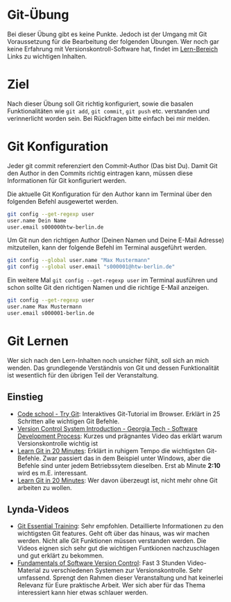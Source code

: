 # Git-Übung
Bei dieser Übung gibt es keine Punkte. Jedoch ist der Umgang mit Git Voraussetzung für die Bearbeitung
der folgenden Übungen. Wer noch gar keine Erfahrung mit Versionskontroll-Software hat, findet im
[Lern-Bereich](git/#learning) Links zu wichtigen Inhalten.

# Ziel
Nach dieser Übung soll Git richtig konfiguriert, sowie die basalen Funktionalitäten wie `git add`,
`git commit`, `git push` etc. verstanden und verinnerlicht worden sein. Bei Rückfragen bitte einfach bei mir melden.

# Git Konfiguration
Jeder git commit referenziert den Commit-Author (Das bist Du). Damit Git den Author in den Commits richtig
eintragen kann, müssen diese Informationen für Git konfiguriert werden.

Die aktuelle Git Konfiguration für den Author kann im Terminal über den folgenden Befehl ausgewertet werden.

~~~ bash
git config --get-regexp user
user.name Dein Name
user.email s000000htw-berlin.de
~~~

Um Git nun den richtigen Author (Deinen Namen und Deine E-Mail Adresse) mitzuteilen, kann der folgende Befehl
im Terminal ausgeführt werden.

~~~ bash
git config --global user.name "Max Mustermann"
git config --global user.email "s000001@htw-berlin.de"
~~~

Ein weitere Mal `git config --get-regexp user` im Terminal ausführen und schon sollte Git den
richtigen Namen und die richtige E-Mail anzeigen.

~~~ bash
git config --get-regexp user
user.name Max Mustermann
user.email s000001-berlin.de
~~~


# Git Lernen
Wer sich nach den Lern-Inhalten noch unsicher fühlt, soll sich an mich wenden. Das grundlegende Verständnis von
Git und dessen Funktionalität ist wesentlich für den übrigen Teil der Veranstaltung.

## Einstieg
* [Code school - Try Git](https://try.github.io):
  Interaktives Git-Tutorial im Browser. Erklärt in 25 Schritten alle wichtigen Git Befehle.
* [Version Control System Introduction - Georgia Tech - Software Development Process](https://www.youtube.com/embed/zbKdDsNNOhg):
  Kurzes und prägnantes Video das erklärt warum Versionskontrolle wichtig ist
* [Learn Git in 20 Minutes](https://www.youtube.com/embed/Y9XZQO1n_7c?t=2m10):
  Erklärt in ruhigem Tempo die wichtigsten Git-Befehle. Zwar passiert das in dem Beispiel unter Windows, aber
  die Befehle sind unter jedem Betriebssytem dieselben. Erst ab Minute **2:10** wird es m.E. interessant.
* [Learn Git in 20 Minutes](https://www.youtube.com/embed/o4PFDKIc2fs):
  Wer davon überzeugt ist, nicht mehr ohne Git arbeiten zu wollen.

## Lynda-Videos
* [Git Essential Training](http://www.lynda.com/Git-tutorials/Git-Essential-Training/100222-2.html):
  Sehr empfohlen. Detaillierte Informationen zu den wichtigsten Git features. Geht oft über das hinaus, was wir machen
  werden. Nicht alle Git Funktionen müssen verstanden werden. Die Videos eignen sich sehr gut die wichtigen Funtkionen
  nachzuschlagen und gut erklärt zu bekommen.
* [Fundamentals of Software Version Control](http://www.lynda.com/Version-Control-tutorials/Fundamentals-Software-Version-Control/106788-2.html):
  Fast 3 Stunden Video-Material zu verschiedenen Systemen zur Versionskontrolle. Sehr umfassend. Sprengt den Rahmen
  dieser Veranstaltung und hat keinerlei Relevanz für Eure praktische Arbeit. Wer sich aber für das Thema interessiert
  kann hier etwas schlauer werden.
